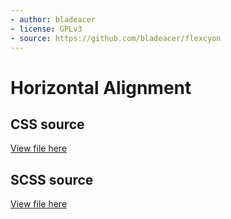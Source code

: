 ```yaml
---
- author: bladeacer
- license: GPLv3
- source: https://github.com/bladeacer/flexcyon
---
```


# Horizontal Alignment

## CSS source
[View file here](./horiz-align.css)

## SCSS source
[View file here](./horiz-align.scss)